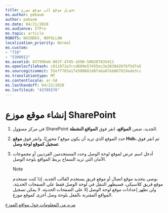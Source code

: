 ```yaml
---
title: تحويل موقع إلى موقع موزع
ms.author: pebaum
author: pebaum
ms.date: 04/21/2020
ms.audience: ITPro
ms.topic: article
ROBOTS: NOINDEX, NOFOLLOW
localization_priority: Normal
ms.custom:
- "710"
- "5300012"
ms.assetid: 837996e6-802f-4745-a590-500207835d11
ms.openlocfilehash: c911972a7ccd689e57455ec3e283842bf6f5d7a5
ms.sourcegitcommit: 55eff703a17e500681d8fa6a87eb067019ade3cc
ms.translationtype: MT
ms.contentlocale: ar-SA
ms.lasthandoff: 04/22/2020
ms.locfileid: "43705576"
---
```

# <a name="create-a-sharepoint-hub-site"></a>إنشاء موقع موزع SharePoint

1. في مركز مسؤول SharePoint الجديد، ضمن **المواقع،** انقر فوق **المواقع النشطة**.

2. حدد الموقع الذي تريد أن يكون موقع ًا محوريًا، وانقر فوق **موقع Hub،** ثم انقر فوق **تسجيل كموقع لوحة وصل**.

3. أدخل اسم عرض لموقع لوحة الوصل وحدد المستخدمين الفرديين أو مجموعات الأمان التي تريد السماح بربط المواقع بلوحة الوصل.

    > [!NOTE]
    >  نوصي بتحديد موقع اتصال أو موقع فريق يستخدم القالب الجديد. إذا كنت تستخدم موقع فريق كلاسيكي، فسيظهر التنقل في لوحة الوصل فقط على الصفحات الحديثة، ولن تظهر إعدادات موقع لوحة الوصل إلا على الصفحات الحديثة. لا يمكن تسجيل المواقع المقترنة بالفعل بلوحة وصل أخرى كموقع موزع.
  
[مزيد من المعلومات حول مواقع الموزع](https://go.microsoft.com/fwlink/?linkid=869149)
  